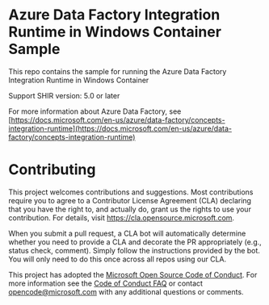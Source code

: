 Azure Data Factory Integration Runtime in Windows Container Sample
=======
This repo contains the sample for running the Azure Data Factory Integration Runtime in Windows Container

Support SHIR version: 5.0 or later

For more information about Azure Data Factory, see [https://docs.microsoft.com/en-us/azure/data-factory/concepts-integration-runtime](https://docs.microsoft.com/en-us/azure/data-factory/concepts-integration-runtime)


# Contributing

This project welcomes contributions and suggestions.  Most contributions require you to agree to a
Contributor License Agreement (CLA) declaring that you have the right to, and actually do, grant us
the rights to use your contribution. For details, visit https://cla.opensource.microsoft.com.

When you submit a pull request, a CLA bot will automatically determine whether you need to provide
a CLA and decorate the PR appropriately (e.g., status check, comment). Simply follow the instructions
provided by the bot. You will only need to do this once across all repos using our CLA.

This project has adopted the [Microsoft Open Source Code of Conduct](https://opensource.microsoft.com/codeofconduct/).
For more information see the [Code of Conduct FAQ](https://opensource.microsoft.com/codeofconduct/faq/) or
contact [opencode@microsoft.com](mailto:opencode@microsoft.com) with any additional questions or comments.
